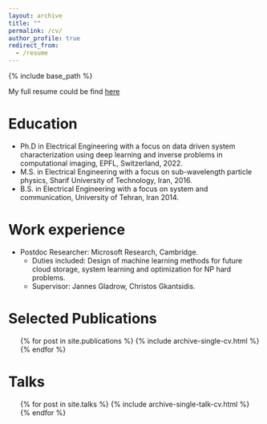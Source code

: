 ```yaml
---
layout: archive
title: ""
permalink: /cv/
author_profile: true
redirect_from:
  - /resume
---
```


{% include base_path %}

My full resume could be find [here](https://babak70.github.io/files/cv__updated_.pdf)

Education
======
* Ph.D in Electrical Engineering with a focus on data driven system characterization using deep learning and inverse problems in computational imaging, EPFL, Switzerland, 2022.
* M.S. in Electrical Engineering with a focus on sub-wavelength particle physics, Sharif University of Technology, Iran, 2016.
* B.S. in Electrical Engineering with a focus on system and communication, University of Tehran, Iran 2014.

Work experience
======
* Postdoc Researcher: Microsoft Research, Cambridge.
  * Duties included: Design of machine learning methods for future cloud storage, system learning and optimization for NP hard problems.
  * Supervisor: Jannes Gladrow, Christos Gkantsidis.

Selected Publications
======
  <ul>{% for post in site.publications %}
    {% include archive-single-cv.html %}
  {% endfor %}</ul>
  
Talks
======
  <ul>{% for post in site.talks %}
    {% include archive-single-talk-cv.html %}
  {% endfor %}</ul>
  
  

